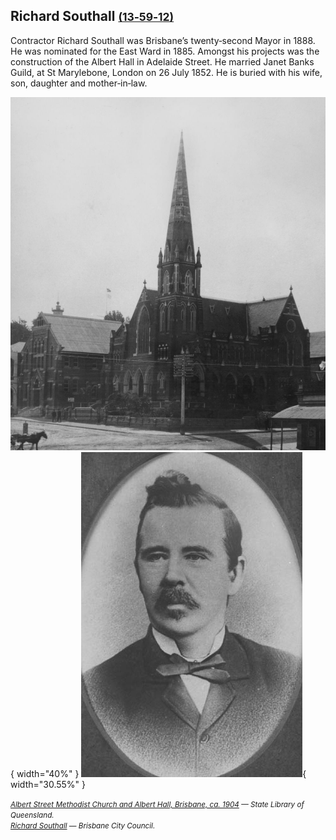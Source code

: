 ## Richard Southall <small>[(13‑59‑12)](https://brisbane.discovereverafter.com/profile/31756099 "Go to Memorial Information" )</small>

Contractor Richard Southall was Brisbane’s twenty‑second Mayor in 1888. He was nominated for the East Ward in 1885. Amongst his projects was the construction of the Albert Hall in Adelaide Street. He married Janet Banks Guild, at St Marylebone, London on 26 July 1852. He is buried with his wife, son, daughter and mother‑in‑law.

![Albert Street Methodist Church and Albert Hall, Brisbane, ca. 1904](../assets/albert-hall.jpg){ width="40%" }  ![Richard Southall](../assets/richard-southall.jpg){ width="30.55%" } 

*<small>[Albert Street Methodist Church and Albert Hall, Brisbane, ca. 1904](http://onesearch.slq.qld.gov.au/permalink/f/1upgmng/slq_alma21219167550002061) — State Library of Queensland.</small>* <br>
*<small>[Richard Southall](https://library-brisbane.ent.sirsidynix.net.au/client/en_AU/BrisbaneImages/search/detailnonmodal/ent:$002f$002fSD_ASSET$002f0$002fSD_ASSET:19766/one?qu=Richard+Southall&rm=BRISBANEIMAGES0%7C%7C%7C1%7C%7C%7C0%7C%7C%7Ctrue&te=ASSET&lm=ALL_ASSETS) — Brisbane City Council.</small>*
